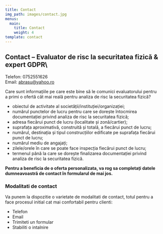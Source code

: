 ```yaml
---
title: Contact
img_path: images/contact.jpg
menus:
  main:
    title: Contact
    weight: 4
template: contact
---
```



## Contact – Evaluator de risc la securitatea fizică & expert GDPR\
Telefon: 0752551626\
Email: abrasu@yahoo.ro



Care sunt informațiile pe care este bine să le comunici evaluatorului pentru a primi o ofertă cât mai reală pentru analiza de risc la securitatea fizică?

* obiectul de activitate al societății/instituției/organizației;
* numărul punctelor de lucru pentru care se dorește întocmirea documentației privind analiza de risc la securitatea fizică;
* adresa fiecărui punct de lucru (localitate și zonă/cartier);
* suprafața aproximativă, construită și totală, a fiecărui punct de lucru;
* numărul, destinația și tipul construcțiilor edificate pe suprafața fiecărui punct de lucru;
* numărul mediu de angajați;
* zilele/orele în care se poate face inspecția fiecărui punct de lucru;
* termenul până la care se dorește finalizarea documentației privind analiza de risc la securitatea fizică.

**Pentru a beneficia de o oferta personalizata, va rog sa completați datele dumneavoastră de contact în formularul de mai jos.**

### Modalitati de contact

Va punem la dispozitie o varietate de modalitati de contact, totul pentru a face procesul initial cat mai confortabil pentru clienti:

* Telefon
* Email
* Trimiteti un formular
* Stabiliti o intalnire